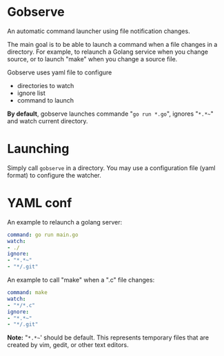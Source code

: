 # Gobserve

An automatic command launcher using file notification changes.

The main goal is to be able to launch a command when a file changes in a directory. For example, to relaunch a Golang service when you change source, or to launch "make" when you change a source file.

Gobserve uses yaml file to configure

- directories to watch
- ignore list
- command to launch


**By default**, gobserve launches commande "`go run *.go`", ignores "`*.*~`" and watch current directory.

# Launching

Simply call `gobserve` in a directory. You may use a configuration file (yaml format) to configure the watcher.

# YAML conf

An example to relaunch a golang server:

```yaml
command: go run main.go
watch:
- ./
ignore:
- "*.*~"
- "*/.git"
```

An example to call "make" when a ".c" file changes:


```yaml
command: make
watch:
- "*/*.c"
ignore:
- "*.*~"
- "*/.git"
```


**Note:** "`*.*~`' should be default. This represents temporary files that are created by vim, gedit, or other text editors.

